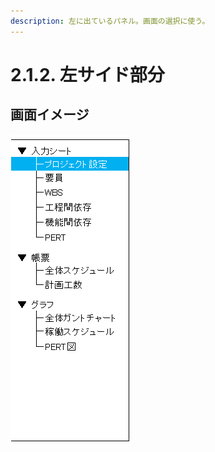 ```yaml
---
description: 左に出ているパネル。画面の選択に使う。
---
```


# 2.1.2. 左サイド部分

## 画面イメージ

![](../../.gitbook/assets/saidopaneru.png)


